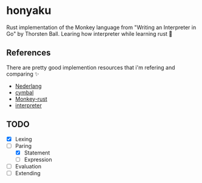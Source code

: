 # honyaku

Rust implementation of the Monkey language from "Writing an Interpreter in Go" by Thorsten Ball. Learing how interpreter while learning rust 🦀

## References

There are pretty good implemention resources that i'm refering and comparing ✨

- [Nederlang](https://github.com/dannyvankooten/nederlang)
- [cymbal](https://github.com/shuhei/cymbal)
- [Monkey-rust](https://github.com/Rydgel/monkey-rust)
- [interpreter](https://github.com/0xcacti/interpreter)

## TODO

- [x] Lexing
- [ ] Paring
  - [x] Statement
  - [ ] Expression
- [ ] Evaluation
- [ ] Extending
